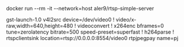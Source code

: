 
docker run --rm -it --network=host aler9/rtsp-simple-server

gst-launch-1.0 v4l2src device=/dev/video0 ! video/x-raw,width=640,height=480 ! videoconvert ! x264enc bframes=0 tune=zerolatency bitrate=500 speed-preset=superfast ! h264parse  ! rtspclientsink location=rtsp://0.0.0.0:8554/video0 rtpjpegpay name=pj